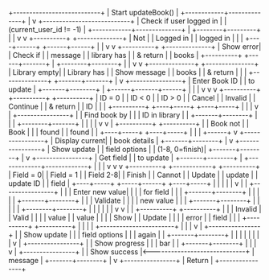 +---------------------------+
|      Start updateBook()   |
+------------+--------------+
             |
             v
+---------------------------+
|   Check if user logged in |
|   (current_user_id != -1) |
+------------+--------------+
             |
    +--------+---------+
    |                  |
    v                  v
+----------+    +--------------+
| Not       |    | Logged in   |
| logged in |    |             |
+----+------+    +------+------+
     |                  |
     v                  v
+----------+    +--------------+
| Show error|    | Check if     |
| message   |    | library has  |
| & return  |    | books        |
+----------+    +------+-------+
                       |
              +--------+--------+
              |                 |
              v                 v
      +--------------+  +---------------+
      | Library empty|  | Library has   |
      | Show message |  | books         |
      | & return     |  |               |
      +--------------+  +-------+-------+
                                |
                                v
                       +----------------+
                       | Enter Book ID  |
                       | to update      |
                       +-------+--------+
                               |
                +------+-------+------+
                |      |              |
                v      v              v
        +----------+ +----------+ +----------+
        | ID = 0   | | ID < 0   | | ID > 0   |
        | Cancel   | | Invalid  | | Continue |
        | & return | | ID       | |          |
        +----------+ +----+-----+ +----+-----+
                          |            |
                          |            v
                          |     +----------------+
                          |     | Find book by   |
                          |     | ID in library  |
                          |     +-------+--------+
                          |             |
                          |    +--------+-------+
                          |    |                |
                          |    v                v
                          | +----------+  +----------+
                          | | Book not |  | Book     |
                          | | found    |  | found    |
                          | +----+-----+  +----+-----+
                          |      |             |
                          +------+             v
                                        +----------------+
                                        | Display current|
                                        | book details   |
                                        +-------+--------+
                                                |
                                                v
                                        +----------------+
                                        | Show update    |
                                        | field options  |
                                        | (1-8, 0=finish)|
                                        +-------+--------+
                                                |
                                                v
                                        +----------------+
                                        | Get field      |
                                        | to update      |
                                        +-------+--------+
                                                |
                                  +-------------+-------------+
                                  |             |             |
                                  v             v             v
                          +----------+  +------------+  +----------+
                          | Field = 0|  | Field = 1  |  | Field 2-8|
                          | Finish   |  | Cannot     |  | Update   |
                          | update   |  | update ID  |  | field    |
                          +----+-----+  +-----+------+  +----+-----+
                               |              |              |
                               |              |              v
                               |              |       +----------------+
                               |              |       | Enter new value|
                               |              |       | for field      |
                               |              |       +-------+--------+
                               |              |               |
                               |              |       +-------+--------+
                               |              |       | Validate       |
                               |              |       | new value      |
                               |              |       +-------+--------+
                               |              |               |
                               |              |      +--------+--------+
                               |              |      |                 |
                               |              |      v                 v
                               |              | +----------+    +----------+
                               |              | | Invalid  |    | Valid    |
                               |              | | value    |    | value    |
                               |              | | Show     |    | Update   |
                               |              | | error    |    | field    |
                               |              | +----------+    +----------+
                               |              |                       |
                               |              +-----------------------+
                               |                                      |
                               |                                      v
                               |                               +----------------+
                               |                               | Show update    |
                               |                               | field options  |
                               |                               | again          |
                               |                               +-------+--------+
                               |                                       |
                               |                                       |
                               |                                       |
                               |                                       |
                               v                                       |
                       +----------------+                              |
                       | Show progress  |                              |
                       | bar            |                              |
                       +-------+--------+                              |
                               |                                       |
                               v                                       |
                       +----------------+                              |
                       | Show success   |<-----------------------------+
                       | message        |
                       +-------+--------+
                               |
                               v
                       +----------------+
                       |     Return     |
                       +----------------+